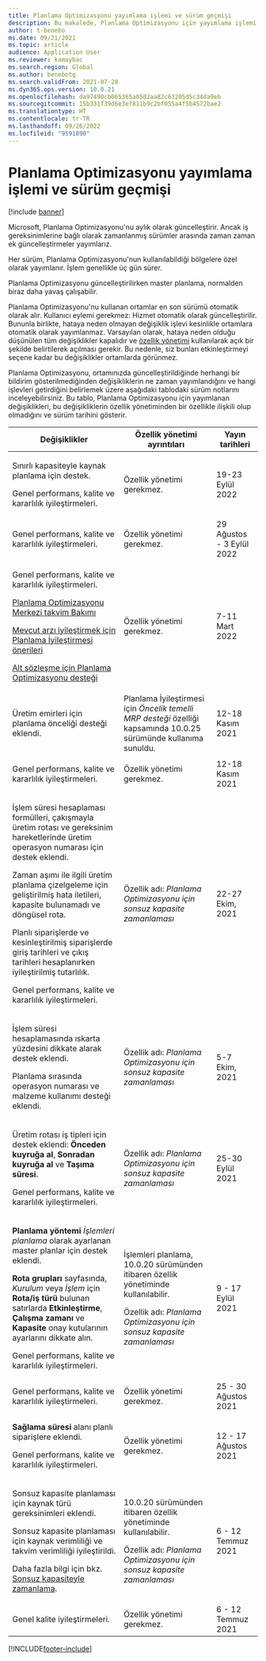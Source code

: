```yaml
---
title: Planlama Optimizasyonu yayımlama işlemi ve sürüm geçmişi
description: Bu makalede, Planlama Optimizasyonu için yayımlama işlemi ve sürüm geçmişi hakkında bilgi verilmektedir.
author: t-benebo
ms.date: 09/21/2021
ms.topic: article
audience: Application User
ms.reviewer: kamaybac
ms.search.region: Global
ms.author: benebotg
ms.search.validFrom: 2021-07-28
ms.dyn365.ops.version: 10.0.21
ms.openlocfilehash: da97490cb065365a0502aa82c63205d5c34da9eb
ms.sourcegitcommit: 15b331f39d6e3ef811b9c2bf055a4f5b4572bae2
ms.translationtype: HT
ms.contentlocale: tr-TR
ms.lasthandoff: 09/26/2022
ms.locfileid: "9591890"
---
```

# <a name="planning-optimization-release-process-and-release-history"></a>Planlama Optimizasyonu yayımlama işlemi ve sürüm geçmişi

[!include [banner](../../includes/banner.md)]

Microsoft, Planlama Optimizasyonu'nu aylık olarak güncelleştirir. Ancak iş gereksinimlerine bağlı olarak zamanlanmış sürümler arasında zaman zaman ek güncelleştirmeler yayımlarız.

Her sürüm, Planlama Optimizasyonu'nun kullanılabildiği bölgelere özel olarak yayımlanır. İşlem genellikle üç gün sürer.

Planlama Optimizasyonu güncelleştirilirken master planlama, normalden biraz daha yavaş çalışabilir.

Planlama Optimizasyonu'nu kullanan ortamlar en son sürümü otomatik olarak alır. Kullanıcı eylemi gerekmez: Hizmet otomatik olarak güncelleştirilir. Bununla birlikte, hataya neden olmayan değişiklik işlevi kesinlikle ortamlara otomatik olarak yayımlanmaz. Varsayılan olarak, hataya neden olduğu düşünülen tüm değişiklikler kapalıdır ve [özellik yönetimi](../../../fin-ops-core/fin-ops/get-started/feature-management/feature-management-overview.md) kullanılarak açık bir şekilde belirtilerek açılması gerekir. Bu nedenle, siz bunları etkinleştirmeyi seçene kadar bu değişiklikler ortamlarda görünmez.

Planlama Optimizasyonu, ortamınızda güncelleştirildiğinde herhangi bir bildirim gösterilmediğinden değişikliklerin ne zaman yayımlandığını ve hangi işlevleri getirdiğini belirlemek üzere aşağıdaki tablodaki sürüm notlarını inceleyebilirsiniz. Bu tablo, Planlama Optimizasyonu için yayımlanan değişiklikleri, bu değişikliklerin özellik yönetiminden bir özellikle ilişkili olup olmadığını ve sürüm tarihini gösterir.

<!-- KFM: Add this? [Use batch disposition codes to mark batches as available or unavailable](../../inventory/batch-disposition-codes.md) --> 

| Değişiklikler | Özellik yönetimi ayrıntıları | Yayın tarihleri |
|---|---|---|
| <p> Sınırlı kapasiteyle kaynak planlama için destek. <p>Genel performans, kalite ve kararlılık iyileştirmeleri. | Özellik yönetimi gerekmez. | 19-23 Eylül 2022 |
| <p>Genel performans, kalite ve kararlılık iyileştirmeleri. | Özellik yönetimi gerekmez. | 29 Ağustos - 3 Eylül 2022 |
| <p>Genel performans, kalite ve kararlılık iyileştirmeleri.<p>[Planlama Optimizasyonu Merkezi takvim Bakımı](../supply-chain-calendars-master-planning.md)<p>[Mevcut arzı iyileştirmek için Planlama İyileştirmesi önerileri](../action-messages.md)<p>[Alt sözleşme için Planlama Optimizasyonu desteği](../../production-control/manage-subcontract-work-production.md) | Özellik yönetimi gerekmez. | 7-11 Mart 2022 |
| <p>Üretim emirleri için planlama önceliği desteği eklendi. | Planlama İyileştirmesi için *Öncelik temelli MRP desteği* özelliği kapsamında 10.0.25 sürümünde kullanıma sunuldu. | 12-18 Kasım 2021 |
| <p>Genel performans, kalite ve kararlılık iyileştirmeleri. | Özellik yönetimi gerekmez. | 12-18 Kasım 2021 |
| <p>İşlem süresi hesaplaması formülleri, çakışmayla üretim rotası ve gereksinim hareketlerinde üretim operasyon numarası için destek eklendi.</p><p>Zaman aşımı ile ilgili üretim planlama çizelgeleme için geliştirilmiş hata iletileri, kapasite bulunamadı ve döngüsel rota.</p><p>Planlı siparişlerde ve kesinleştirilmiş siparişlerde giriş tarihleri ve çıkış tarihleri hesaplanırken iyileştirilmiş tutarlılık.</p><p>Genel performans, kalite ve kararlılık iyileştirmeleri. | Özellik adı: *Planlama Optimizasyonu için sonsuz kapasite zamanlaması* | 22-27 Ekim, 2021 |
| <p>İşlem süresi hesaplamasında ıskarta yüzdesini dikkate alarak destek eklendi.</p><p>Planlama sırasında operasyon numarası ve malzeme kullanımı desteği eklendi. | Özellik adı: *Planlama Optimizasyonu için sonsuz kapasite zamanlaması* | 5-7 Ekim, 2021 |
| <p>Üretim rotası iş tipleri için destek eklendi: **Önceden kuyruğa al**, **Sonradan kuyruğa al** ve **Taşıma süresi**.</p><p>Genel performans, kalite ve kararlılık iyileştirmeleri. | Özellik adı: *Planlama Optimizasyonu için sonsuz kapasite zamanlaması* | 25-30 Eylül 2021 |
| <p>**Planlama yöntemi** *İşlemleri planlama* olarak ayarlanan master planlar için destek eklendi.</p><p>**Rota grupları** sayfasında, *Kurulum* veya *İşlem* için **Rota/iş türü** bulunan satırlarda **Etkinleştirme**, **Çalışma zamanı** ve **Kapasite** onay kutularının ayarlarını dikkate alın. </p><p>Genel performans, kalite ve kararlılık iyileştirmeleri. | <p>İşlemleri planlama, 10.0.20 sürümünden itibaren özellik yönetiminde kullanılabilir.</p><p>Özellik adı: *Planlama Optimizasyonu için sonsuz kapasite zamanlaması*</p>  | 9 - 17 Eylül 2021 |
| Genel performans, kalite ve kararlılık iyileştirmeleri. | Özellik yönetimi gerekmez. | 25 - 30 Ağustos 2021 |
| <p>**Sağlama süresi** alanı planlı siparişlere eklendi.</p><p>Genel performans, kalite ve kararlılık iyileştirmeleri.</p> | Özellik yönetimi gerekmez. | 12 - 17 Ağustos 2021 |
| <p>Sonsuz kapasite planlaması için kaynak türü gereksinimleri eklendi.</p><p>Sonsuz kapasite planlaması için kaynak verimliliği ve takvim verimliliği iyileştirildi.</p><p>Daha fazla bilgi için bkz. [Sonsuz kapasiteyle zamanlama](infinite-capacity-planning.md). | <p>10.0.20 sürümünden itibaren özellik yönetiminde kullanılabilir.</p><p>Özellik adı: *Planlama Optimizasyonu için sonsuz kapasite zamanlaması*</p> | 6 - 12 Temmuz 2021 |
| Genel kalite iyileştirmeleri. | Özellik yönetimi gerekmez. | 6 - 12 Temmuz 2021 |

[!INCLUDE[footer-include](../../../includes/footer-banner.md)]

